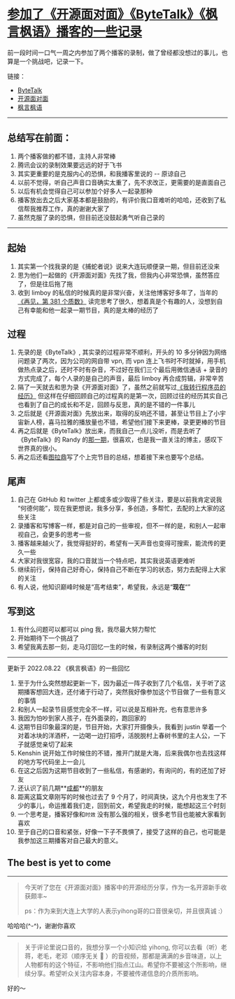 # [参加了《开源面对面》《ByteTalk》《枫言枫语》播客的一些记录](https://github.com/yihong0618/gitblog/issues/223)

前一段时间一口气一周之内参加了两个播客的录制，做了曾经都没想过的事儿，也算是一个挑战吧，记录一下。

链接：
- [ByteTalk](https://www.xiaoyuzhoufm.com/episode/619c9a7515e2f7df2eca996e)
- [开源面对面](https://www.youtube.com/watch?v=yBmS03iiVco)
- [枫言枫语](https://justinyan.me/post/4863)

---

## 总结写在前面：
1. 两个播客做的都不错，主持人非常棒
2. 腾讯会议的录制效果要远远的好于飞书
3. 其实更重要的是克服内心的恐惧，和我播客里说的 -- 原谅自己
4. 以前不觉得，听自己声音口音确实太重了，先不求改正，更需要的是直面自己
5. 以后有机会觉得自己可以参加个好多人一起录那种
6. 播客放出去之后大家基本都是鼓励的，有评价我口音难听的哈哈，还收到了私信帮我推荐工作，真的谢谢大家了
7. 虽然克服了录的恐惧，但目前还没鼓起勇气听自己录的
---
## 起始
1. 其实第一个找我录的是《捕蛇者说》说来大连玩顺便录一期，但目前还没来
2. 思为他们一起做的《开源面对面》先找了我，但我内心非常恐惧，虽然答应了，但是往后拖了拖
3. 收到 limboy 的私信的时候真的是非常兴奋，关注他博客好多年了，当年的[《再见，第 381 个质数》](https://limboy.me/2017/12/26/summary-of-2017/) 读完思考了很久，想着真是个有趣的人，没想到自己有幸能和他一起录一期节目，真的是太棒的经历了
## 过程
1. 先录的是《ByteTalk》, 其实录的过程非常不顺利，开头的 10 多分钟因为网络问题录了两次，因为公司的网自带 vpn, 而 vpn 连上飞书时不时就掉，用手机做热点录之后，还时不时有杂音，不过好在我们三个最后用微信通话 + 录音的方式完成了，每个人录的是自己的声音，最后 limboy 再合成剪辑，非常辛苦
2. 隔了一天就去和思为录《开源面对面》了，虽然之前就写过[《我转行程序员的经历》](https://github.com/yihong0618/gitblog/issues/186) 但这样在仔细回顾自己的过程真的是第一次，回顾过往的经历其实自己也看到了自己的成长和不足，回顾与反思，真的是不错的一件事儿
3. 之后就是《开源面对面》先放出来，取得的反响还不错，甚至让节目上了小宇宙新人榜，喜马拉雅的播放量也不错，希望他们接下来更棒，录更更棒的节目
4. 再之后就是《ByteTalk》放出来，而我自己一点儿没听，而是去听了《ByteTalk》的 Randy 的[那一期](https://www.xiaoyuzhoufm.com/episode/61948a3ee2550ba6b3fa8f2b)，很喜欢，也是我一直关注的博主，感叹下世界真的很小。
5. 再之后还看[图拉鼎](https://imtx.me/blog/talk-about-my-indie-developer-experience-on-bytetalk/)写了个上完节目的总结，想着接下来也要写个总结。
## 尾声
1. 自己在 GitHub 和 twitter 上都或多或少取得了些关注，要是以前我肯定说我 “何德何能”，现在我更想说，我多分享，多创造，多帮忙，去配的上大家的这些关注
2. 录播客和写博客一样，都是对自己的一些审视，但不一样的是，和别人一起审视自己，会更多的思考一些
3. 播客越来越火了，我觉得挺好的，希望有一天声音也变得可搜索，能流传的更久一些
4. 大家对我很宽容，我的口音就当一个特点吧，其实我说英语更难听
5. 继续前行，保持自己好奇心，保持自己不断在学习的状态，努力去配得上大家的关注
6. 有人说，他知识巅峰时候是“高考结束”，希望我，永远是“**现在**“”
## 写到这
1. 有什么问题可以都可以 ping 我，我尽最大努力帮忙
2. 开始期待下一个挑战了
3. 希望我离去那一刻，走马灯回忆一生的时候，有录制这两个播客的时刻

---

更新于 2022.08.22 《枫言枫语》的一些回忆

1. 至于为什么突然想起更新一下，因为最近一阵子收到了几个私信，关于听了这期播客想回大连，还付诸于行动了，突然我好像参加这个节目做了一些有意义的事情
2. 和别人一起录节目感觉完全不一样，可以说是互相补充，也有意思许多
3. 我因为怕吵到家人孩子，在外面录的，跑回家的
4. 这期节目印象最深的是，节目开始，大家打开摄像头，我看到 justin 举着一个对着冰块的洋酒杯，一边喝一边打招呼，活脱脱村上春树书里的主人公，一下子就感觉亲切了起来
5. Kenshin 说开始工作时候住的不错，推开门就是大海，后来我偶尔也去找这样的地方写代码坐上一会儿
6. 在这之后因为这期节目收到了一些私信，有感谢的，有询问的，有的还加了好友
7. 还认识了前几期**[成都](https://justinyan.me/post/4751)**的朋友
8. 距离这篇文章刚写的时候也过去了 9 个月了，时间真快，这九个月也发生了不少的事儿，命运推着我们走，回到前文，希望我走的时候，能想起这三个时刻
9. 一个思考是，播客好像和`时效` 没有那么强的相关，很多老节目也能被大家看到喜欢
10. 至于自己的口音和紧张，好像一下子不畏惧了，接受了这样的自己，也可能是我参加这三期播客对自己最大的意义。


## The best is yet to come

---

> 今天听了您在《开源面对面》播客中的开源经历分享，作为一名开源新手收获颇丰~
> 
> ps：作为来到大连上大学的人表示yihong哥的口音很亲切，并且很真诚 :）

哈哈哈(^-^)，谢谢你喜欢

---

> 关于评论里说口音的，我想分享一个小知识给 yihong, 你可以去看（听）老蒋，老毛，老邓（顺序无关 🐶 ）的音视频，那都是满满的乡音味道，以上人物都有的这个特征，不影响他们指点江山。希望你不要被这个所影响，继续分享。希望听众关注内容本身，不要被传递信息的介质所影响。

好的～